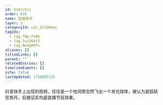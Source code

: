```yaml
---
id: 6sdccbcj
order: 635
name: 狐狸炼丹
layer: 3
categoryId: cat_X3JSNomc
tagIds:
  - tag_fRp-FvBe
  - tag_5uiQ64t5
  - tag_NvOgRPPx
aliases: []
titledLinks: []
parent: ""
relatedEntries: []
timelineEvents: []
nsfw: false
lastUpdated: 1758087125
---
```


抖音快手上出现的视频，往往是一个地洞里忽然飞出一个发光球体，被认为是狐妖在炼丹，后被证实均是直播节目效果。